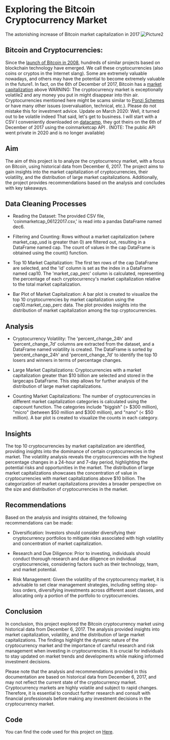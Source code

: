 # Exploring the Bitcoin Cryptocurrency Market

The astonishing increase of Bitcoin market capitalization in 2017
![Picture2](https://github.com/okonkwoloretta/cryptocurrency-market-/assets/116097143/9a45b996-3d41-4d9c-a3a3-1f7bfe5d35df)


## Bitcoin and Cryptocurrencies: 

Since the [launch of Bitcoin in 2008](https://newfronttest.bitcoin.com/bitcoin.pdf), hundreds of similar projects based on blockchain technology have emerged. 
We call these cryptocurrencies (also coins or cryptos in the Internet slang). 
Some are extremely valuable nowadays, and others may have the potential to become extremely valuable in the future1. 
In fact, on the 6th of December of 2017, Bitcoin has a [market capitalization](https://en.wikipedia.org/wiki/Market_capitalization) above 
WARNING: The cryptocurrency market is exceptionally volatile2 and any money you put in might disappear into thin air. 
Cryptocurrencies mentioned here might be scams similar to [Ponzi Schemes](https://en.wikipedia.org/wiki/Ponzi_scheme) or have many other issues (overvaluation, technical, etc.). 
Please do not mistake this for investment advice.
Update on March 2020: Well, it turned out to be volatile indeed 
That said, let's get to business. I will start with a CSV I conveniently downloaded on [datacamp](https://app.datacamp.com/workspace/w/c86df0b5-c211-453d-9947-9b7938960da0/edit), 
they got theirs on the 6th of December of 2017 using the coinmarketcap API .
(NOTE: The public API went private in 2020 and is no longer available) 


## Aim
The aim of this project is to analyze the cryptocurrency market, with a focus on Bitcoin, using historical data from December 6, 2017. 
The project aims to gain insights into the market capitalization of cryptocurrencies, their volatility, and the distribution of large market capitalizations.
Additionally, the project provides recommendations based on the analysis and concludes with key takeaways.

## Data Cleaning Processes

- Reading the Dataset:
The provided CSV file, 'coinmarketcap_06122017.csv,' is read into a pandas DataFrame named dec6.

- Filtering and Counting:
Rows without a market capitalization (where market_cap_usd is greater than 0) are filtered out, resulting in a DataFrame named cap.
The count of values in the cap DataFrame is obtained using the count() function.

- Top 10 Market Capitalization: 
The first ten rows of the cap DataFrame are selected, and the 'id' column is set as the index in a DataFrame named cap10.
The 'market_cap_perc' column is calculated, representing the percentage of each cryptocurrency's market capitalization relative to the total market capitalization.

- Bar Plot of Market Capitalization:
A bar plot is created to visualize the top 10 cryptocurrencies by market capitalization using the cap10.market_cap_perc data.
The plot provides insights into the distribution of market capitalization among the top cryptocurrencies.

## Analysis

- Cryptocurrency Volatility: 
The 'percent_change_24h' and 'percent_change_7d' columns are extracted from the dataset, and a DataFrame named volatility is created.
The DataFrame is sorted by 'percent_change_24h' and 'percent_change_7d' to identify the top 10 losers and winners in terms of percentage changes.

- Large Market Capitalizations:
Cryptocurrencies with a market capitalization greater than $10 billion are selected and stored in the largecaps DataFrame.
This step allows for further analysis of the distribution of large market capitalizations.

- Counting Market Capitalizations: 
The number of cryptocurrencies in different market capitalization categories is calculated using the capcount function.
The categories include "biggish" (> $300 million), "micro" (between $50 million and $300 million), and "nano" (< $50 million). A bar plot is created to visualize the counts in each category.

## Insights
The top 10 cryptocurrencies by market capitalization are identified, providing insights into the dominance of certain cryptocurrencies in the market.
The volatility analysis reveals the cryptocurrencies with the highest percentage changes in a 24-hour and 7-day period, highlighting the potential risks and opportunities in the market.
The distribution of large market capitalizations showcases the concentration of value in cryptocurrencies with market capitalizations above $10 billion.
The categorization of market capitalizations provides a broader perspective on the size and distribution of cryptocurrencies in the market.

## Recommendations

Based on the analysis and insights obtained, the following recommendations can be made:

- Diversification: Investors should consider diversifying their cryptocurrency portfolios to mitigate risks associated with high volatility and concentration of market capitalization.

- Research and Due Diligence: Prior to investing, individuals should conduct thorough research and due diligence on individual cryptocurrencies, considering factors such as their technology, team, and market potential.

- Risk Management: Given the volatility of the cryptocurrency market, it is advisable to set clear management strategies, including setting stop-loss orders, 
diversifying investments across different asset classes, and allocating only a portion of the portfolio to cryptocurrencies.

## Conclusion

In conclusion, this project explored the Bitcoin cryptocurrency market using historical data from December 6, 2017. 
The analysis provided insights into market capitalization, volatility, and the distribution of large market capitalizations. 
The findings highlight the dynamic nature of the cryptocurrency market and the importance of careful research and risk management when investing in cryptocurrencies. 
It is crucial for individuals to stay updated on market trends and developments while making informed investment decisions.

Please note that the analysis and recommendations provided in this documentation are based on historical data from December 6, 2017, and may not reflect the current state of the cryptocurrency market. 
Cryptocurrency markets are highly volatile and subject to rapid changes. Therefore, it is essential to conduct further research and consult with financial professionals before making any investment decisions in the cryptocurrency market.

## Code
You can find the code used for this project on [Here]().
